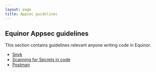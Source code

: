 ```yaml
---
layout: page
title: Appsec guidelines
---
```


## Equinor Appsec guidelines

This section contains guidelines relevant anyone writing code in Equinor.

- [Snyk](../snyk/index.md)
- [Scanning for Secrets in code](secret-scanning.md)
- [Postman](postman.md)